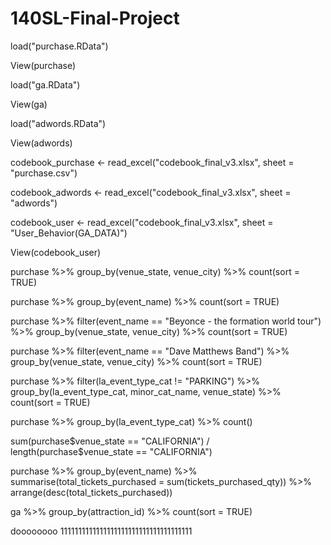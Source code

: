 # 140SL-Final-Project


load("purchase.RData")

View(purchase)

load("ga.RData")

View(ga)

load("adwords.RData")

View(adwords)

codebook_purchase <- read_excel("codebook_final_v3.xlsx", 
                                sheet = "purchase.csv")
                                
codebook_adwords <- read_excel("codebook_final_v3.xlsx", 
                               sheet = "adwords")
                               
codebook_user <- read_excel("codebook_final_v3.xlsx", 
                            sheet = "User_Behavior(GA_DATA)")
                            
View(codebook_user)

purchase %>% group_by(venue_state, venue_city) %>% count(sort = TRUE)


purchase %>% group_by(event_name) %>% count(sort = TRUE)


purchase %>% filter(event_name == "Beyonce - the formation world tour") %>%
  group_by(venue_state, venue_city) %>% count(sort = TRUE)
  

purchase %>% filter(event_name == "Dave Matthews Band") %>%
  group_by(venue_state, venue_city) %>% count(sort = TRUE)
  


purchase %>%  filter(la_event_type_cat != "PARKING") %>% group_by(la_event_type_cat, minor_cat_name, venue_state) %>% count(sort = TRUE)

purchase %>% group_by(la_event_type_cat) %>% count()

sum(purchase$venue_state == "CALIFORNIA") / length(purchase$venue_state == "CALIFORNIA")


purchase %>% group_by(event_name) %>% 
  summarise(total_tickets_purchased = sum(tickets_purchased_qty)) %>%
  arrange(desc(total_tickets_purchased))


ga %>% group_by(attraction_id) %>% count(sort = TRUE)

doooooooo
1111111111111111111111111111111111111
